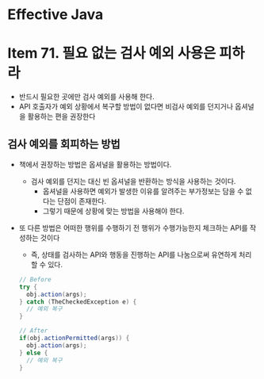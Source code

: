 # Effective Java

# Item 71. 필요 없는 검사 예외 사용은 피하라

- 반드시 필요한 곳에만 검사 예외를 사용해 한다.
- API 호출자가 예외 상황에서 복구할 방법이 없다면 비검사 예외를 던지거나 옵셔널을 활용하는 편을 권장한다

## 검사 예외를 회피하는 방법

- 책에서 권장하는 방법은 옵셔널을 활용하는 방법이다.
    - 검사 예외를 던지는 대신 빈 옵셔널을 반환하는 방식을 사용하는 것이다.
        - 옵셔널을 사용하면 예외가 발생한 이유를 알려주는 부가정보는 담을 수 없다는 단점이 존재한다.
        - 그렇기 때문에 상황에 맞는 방법을 사용해야 한다.
- 또 다른 방법은 어떠한 행위를 수행하기 전 행위가 수행가능한지 체크하는 API를 작성하는 것이다
    - 즉, 상태를 검사하는 API와 행동을 진행하는 API를 나눔으로써 유연하게 처리할 수 있다.

    ```java
    // Before
    try {
      obj.action(args);
    } catch (TheCheckedException e) {
      // 예외 복구
    }
    
    // After
    if(obj.actionPermitted(args)) {
      obj.action(args);
    } else {
      // 예외 복구
    }
    ```